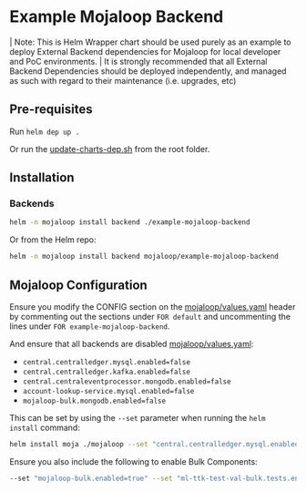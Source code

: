 # Example Mojaloop Backend

| Note: This is Helm Wrapper chart should be used purely as an example to deploy External Backend dependencies for Mojaloop for local developer and PoC environments.
| It is strongly recommended that all External Backend Dependencies should be deployed independently, and managed as such with regard to their maintenance (i.e. upgrades, etc)

## Pre-requisites

Run `helm dep up .`

Or run the [update-charts-dep.sh](../update-charts-dep.sh) from the root folder.

## Installation

### Backends

```bash
helm -n mojaloop install backend ./example-mojaloop-backend
```

Or from the Helm repo:

```bash
helm -n mojaloop install backend mojaloop/example-mojaloop-backend
```

## Mojaloop Configuration

Ensure you modify the CONFIG section on the [mojaloop/values.yaml](../mojaloop/values.yaml) header by commenting out the sections under `FOR default` and uncommenting the lines under `FOR example-mojaloop-backend`.

And ensure that all backends are disabled [mojaloop/values.yaml](../mojaloop/values.yaml):

- `central.centralledger.mysql.enabled=false`
- `central.centralledger.kafka.enabled=false`
- `central.centraleventprocessor.mongodb.enabled=false`
- `account-lookup-service.mysql.enabled=false`
- `mojaloop-bulk.mongodb.enabled=false`

This can be set by using the `--set` parameter when running the `helm install` command:

```bash
helm install moja ./mojaloop --set "central.centralledger.mysql.enabled=false" --set "central.centralledger.kafka.enabled=false" --set "central.centraleventprocessor.mongodb.enabled=false" --set "account-lookup-service.mysql.enabled=false" --set "mojaloop-bulk.mongodb.enabled=false"
```

Ensure you also include the following to enable Bulk Components:

```bash
--set "mojaloop-bulk.enabled=true" --set "ml-ttk-test-val-bulk.tests.enabled=true"
```
